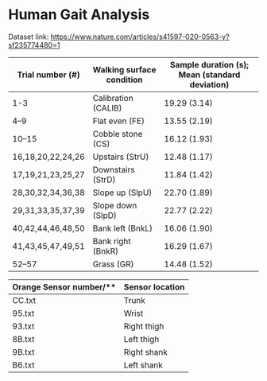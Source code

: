 # Human Gait Analysis

Dataset link: https://www.nature.com/articles/s41597-020-0563-y?sf235774480=1

| Trial number (#)  | Walking surface condition | Sample duration (s); Mean (standard deviation) |
| ----------------- | ------------------------- | ---------------------------------------------- |
| 1-3               | Calibration (CALIB)       | 19.29 (3.14)                                   |
| 4–9               | Flat even (FE)            | 13.55 (2.19)                                   |
| 10–15             | Cobble stone (CS)         | 16.12 (1.93)                                   |
| 16,18,20,22,24,26 | Upstairs (StrU)           | 12.48 (1.17)                                   |
| 17,19,21,23,25,27 | Downstairs (StrD)         | 11.84 (1.42)                                   |
| 28,30,32,34,36,38 | Slope up (SlpU)           | 22.70 (1.89)                                   |
| 29,31,33,35,37,39 | Slope down (SlpD)         | 22.77 (2.22)                                   |
| 40,42,44,46,48,50 | Bank left (BnkL)          | 16.06 (1.90)                                   |
| 41,43,45,47,49,51 | Bank right (BnkR)         | 16.29 (1.67)                                   |
| 52–57             | Grass (GR)                | 14.48 (1.52)                                   |


| Orange Sensor number/** | Sensor location |
| ----------------------- | --------------- |
| CC.txt                  | Trunk           |
| 95.txt                  | Wrist           |
| 93.txt                  | Right thigh     |
| 8B.txt                  | Left thigh      |
| 9B.txt                  | Right shank     |
| B6.txt                  | Left shank      |
